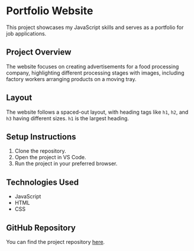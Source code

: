 # Portfolio Website

This project showcases my JavaScript skills and serves as a portfolio for job applications.

## Project Overview
The website focuses on creating advertisements for a food processing company, highlighting different processing stages with images, including factory workers arranging products on a moving tray.

## Layout
The website follows a spaced-out layout, with heading tags like `h1`, `h2`, and `h3` having different sizes. `h1` is the largest heading.

## Setup Instructions
1. Clone the repository.
2. Open the project in VS Code.
3. Run the project in your preferred browser.

## Technologies Used
- JavaScript
- HTML
- CSS

## GitHub Repository
You can find the project repository [here](https://github.com/yourusername/your-repository-name).
